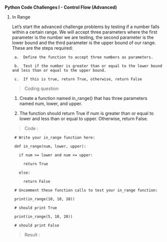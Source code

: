 **Python Code Challenges I - Control Flow (Advanced)**

1. In Range

    Let’s start the advanced challenge problems by testing if a number falls within a certain range. We will accept three parameters where the first parameter is the number we are testing, the second parameter is the lower bound and the third parameter is the upper bound of our range. These are the steps required:

        a.  Define the function to accept three numbers as parameters.
  
        b.  Test if the number is greater than or equal to the lower bound and less than or equal to the upper bound.
  
        c.  If this is true, return True, otherwise, return False

      >   Coding question

    1.  Create a function named in_range() that has three parameters named num, lower, and upper.
    
    2.  The function should return True if num is greater than or equal to lower and less than or equal to upper. Otherwise, return False.
  
    >   Code :

        # Write your in_range function here:

        def in_range(num, lower, upper):
  
          if num >= lower and num <= upper:
    
            return True
  
          else:
    
            return False

        # Uncomment these function calls to test your in_range function:

        print(in_range(10, 10, 10))

        # should print True

        print(in_range(5, 10, 20))

        # should print False

    >   Result :
  
  
  
  
  

